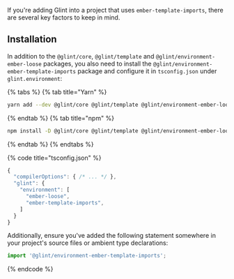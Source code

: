 If you're adding Glint into a project that uses `ember-template-imports`, there are several key factors to keep in mind.

## Installation

In addition to the `@glint/core`, `@glint/template` and `@glint/environment-ember-loose` packages, you also need to install the `@glint/environment-ember-template-imports` package and configure it in `tsconfig.json` under `glint.environment`:

{% tabs %}
{% tab title="Yarn" %}

```sh
yarn add --dev @glint/core @glint/template @glint/environment-ember-loose @glint/environment-ember-template-imports
```

{% endtab %}
{% tab title="npm" %}

```sh
npm install -D @glint/core @glint/template @glint/environment-ember-loose @glint/environment-ember-template-imports
```

{% endtab %}
{% endtabs %}

{% code title="tsconfig.json" %}

```javascript
{
  "compilerOptions": { /* ... */ },
  "glint": {
    "environment": [
      "ember-loose",
      "ember-template-imports",
    ]
  }
}
```

Additionally, ensure you've added the following statement somewhere in your project's source files or ambient type declarations:

```typescript
import '@glint/environment-ember-template-imports';
```

{% endcode %}
